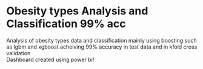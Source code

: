# Obesity types Analysis and Classification 99% acc
Analysis of obesity types data and classification mainly using boosting such as lgbm and xgboost acheiving 99% accuracy in test data and in kfold cross validation <br>
Dashboard created using power bi!
